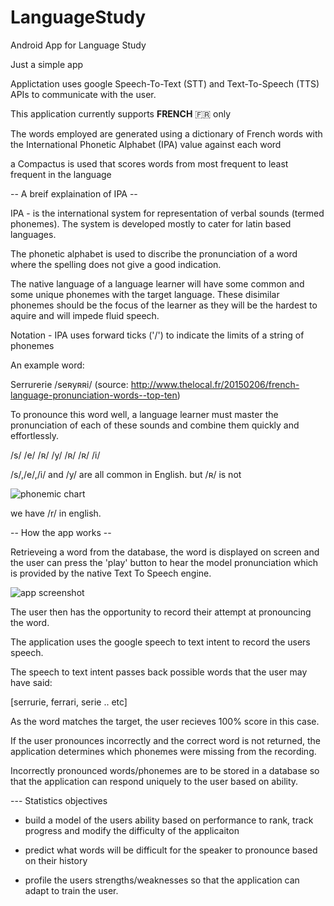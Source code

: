 # LanguageStudy
Android App for Language Study

Just a simple app

Applictation uses google Speech-To-Text (STT) and Text-To-Speech (TTS) APIs to communicate with the user.

This application currently supports **FRENCH** :fr: only

The words employed are generated using a dictionary of French words with the International Phonetic Alphabet (IPA) value against each word

a Compactus is used that scores words from most frequent to least frequent in the language

-- A breif explaination of IPA --

IPA - is the international system for representation of verbal sounds (termed phonemes). The system is developed mostly to cater for latin based languages.

The phonetic alphabet is used to discribe the pronunciation of a word where the spelling does not give a good indication.

The native language of a language learner will have some common and some unique phonemes with the target language. These disimilar phonemes should be the focus of the learner as they will be the hardest to aquire and will impede fluid speech.

Notation - IPA uses forward ticks ('/') to indicate the limits of a string of phonemes

An example word:

Serrurerie /seʀyʀʀi/ (source: http://www.thelocal.fr/20150206/french-language-pronunciation-words--top-ten)

To pronounce this word well, a language learner must master the pronunciation of each of these sounds and combine them quickly and effortlessly.

/s/
/e/
/ʀ/
/y/
/ʀ/
/ʀ/
/i/

/s/,/e/,/i/ and /y/ are all common in English. but /ʀ/ is not 

![phonemic chart](https://www.englishclub.com/images/pronunciation/Phonemic-Chart.jpg "English Phonemic Chart")


we have /r/ in english.

-- How the app works --

Retrieveing a word from the database, the word is displayed on screen and the user can press the 'play' button to hear the model pronunciation which is provided by the native Text To Speech engine.

![app screenshot](https://drive.google.com/open?id=0B8_hXvCtBTMMT3FrSjNHVnM1d25EQmtacWRTNWRqbmo0M1Nn "screenshot of the applicaiton")


The user then has the opportunity to record their attempt at pronouncing the word.

The application uses the google speech to text intent to record the users speech.

The speech to text intent passes back possible words that the user may have said:

[serrurie, ferrari, serie .. etc]

As the word matches the target, the user recieves 100% score in this case.

If the user pronounces incorrectly and the correct word is not returned, the application determines which phonemes were missing from the recording.

Incorrectly pronounced words/phonemes are to be stored in a database so that the application can respond uniquely to the user based on ability.

--- Statistics objectives

- build a model of the users ability based on performance to rank, track progress and modify the difficulty of the applicaiton

- predict what words will be difficult for the speaker to pronounce based on their history

- profile the users strengths/weaknesses so that the application can adapt to train the user.



